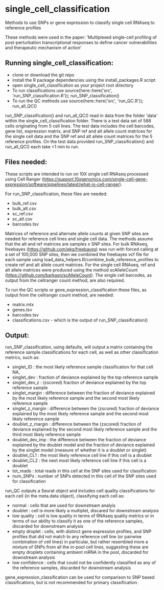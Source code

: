 # single_cell_classification
Methods to use SNPs or gene expression to classify single cell RNAseq to reference profiles

These methods were used in the paper: 'Multiplexed single-cell profiling of post-perturbation transcriptional responses to define cancer vulnerabilities and therapeutic mechanism of action'

## Running single_cell_classification:

* clone or download the git repo
* install the R package dependencies using the install_packages.R script
* open single_cell_classification as your project root directory
* To run classifications use source(here::here('src', 'run_SNP_classification.R')); run_SNP_classification()
* To run the QC methods use source(here::here('src', 'run_QC.R')); run_all_QC()

run_SNP_classification() and run_all_QC() read in data from the folder 'data' within the single_cell_classification folder. There is a test data set of 588 cells originating from 5 cell lines. The test data includes the cell barcodes, gene list, expression matrix, and SNP ref and alt allele count matrices for the single cell data and the SNP ref and alt allele count matrices for the 5 reference profiles. On the test data provided run_SNP_classification() and run_all_QC() each take <1 min to run. 

## Files needed:

These scripts are intended to run on 10X single cell RNAseq processed using Cell Ranger (https://support.10xgenomics.com/single-cell-gene-expression/software/pipelines/latest/what-is-cell-ranger). 

For run_SNP_classification, these files are needed:

* bulk_ref.csv
* bulk_alt.csv
* sc_ref.csv
* sc_alt.csv
* barcodes.tsv

Matrices of reference and alternate allele counts at given SNP sites are needed for reference cell lines and single cell data. The methods assume that the alt and ref matrices are samples x SNP sites. For bulk RNAseq, freebayes (https://github.com/ekg/freebayes) was run with forced calling at a set of 100,000 SNP sites, then we combined the freebayes vcf file for each sample using load_data_helpers.R/combine_bulk_reference_profiles to create ref and alt allele count matrices. For the single cell RNAseq, ref and alt allele matrices were produced using the method scAlleleCount (https://github.com/barkasn/scAlleleCount). The single cell barcodes, as output from the cellranger count method, are also required.


To run the QC scripts or gene_expression_classification these files, as output from the cellranger count method, are needed:

* matrix.mtx
* genes.tsv
* barcodes.tsv
* classifications.csv - which is the output of run_SNP_classification()

## Output: 

run_SNP_classification, using defaults, will output a matrix containing the reference sample classifications for each cell, as well as other classification metrics, such as:

* singlet_ID : the most likely reference sample classification for that cell NA,
* singlet_dev : fraction of deviance explained by the top reference sample
* singlet_dev_z : (zscored) fraction of deviance explained by the top reference sample
* singlet_margin : difference between the fraction of deviance explained by the most likely reference sample and the second most likely reference sample
* singlet_z_margin :  difference between the (zscored) fraction of deviance explained by the most likely reference sample and the second most likely reference sample
* doublet_z_margin :  difference between the (zscored) fraction of deviance explained by the second most likely reference sample and the third most likely reference sample
* doublet_dev_imp : the difference between the fraction of deviance explained by the doublet model and the fraction of deviance explained by the singlet model (measure of whether it is a doublet or singlet)
* doublet_CL1 : the most likely reference cell line if this cell is a doublet
* doublet_CL2 : the next most likely reference cell line if this cell is a doublet
* tot_reads : total reads in this cell at the SNP sites used for classification 
* num_SNPs : number of SNPs detected in this cell of the SNP sites used for classification

run_QC outputs a Seurat object and includes cell quality classifications for each cell (in the meta.data object), classifying each cell as:

* normal : cells that are used for downstream analyis
* doublet : cell is more likely a multiplet, discared for downstream analysis
* low quality : cell is low quality in terms of RNAseq quality metrics or in terms of our ability to classify it as one of the reference samples, discarded for downstream analysis
* empty droplet : cells, with distinct gene expression profiles, and SNP profiles that did not match to any reference cell line (or pairwise combination of cell lines) in particular, but rather resembled more a mixture of SNPs from all the in-pool cell lines, suggesting these are empty droplets containing ambient mRNA in the pool, discarded for downstream analysis
* low confidence : cells that could not be confidently classified as any of the reference samples, discarded for downstream analysis

gene_expression_classification can be used for comparison to SNP based classifications, but is not recommended for primary classification.

